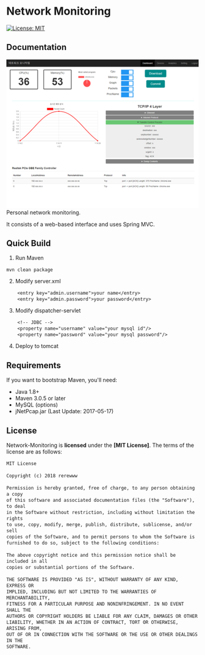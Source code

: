 Network Monitoring
==================

[![License: MIT](https://img.shields.io/badge/License-MIT-yellow.svg)](https://opensource.org/licenses/MIT)


Documentation
-------------
![main view](./image/view.PNG)
Personal network monitoring.

It consists of a web-based interface and uses Spring MVC.


Quick Build
-----------

1. Run Maven
```
mvn clean package
```
2. Modify server.xml
```
    <entry key="admin.username">your name</entry>
    <entry key="admin.password">your password</entry>
```
3. Modify dispatcher-servlet
```
    <!-- JDBC -->
    <property name="username" value="your mysql id"/>
    <property name="password" value="your mysql password"/>
```
4. Deploy to tomcat


Requirements
-----------

If you want to bootstrap Maven, you'll need:
- Java 1.8+
- Maven 3.0.5 or later
- MySQL (options)
- jNetPcap.jar (Last Update: 2017-05-17)

License
-------
Network-Monitoring is **licensed** under the **[MIT License]**. The terms of the license are as follows:

    MIT License

    Copyright (c) 2018 rerewww

    Permission is hereby granted, free of charge, to any person obtaining a copy
    of this software and associated documentation files (the "Software"), to deal
    in the Software without restriction, including without limitation the rights
    to use, copy, modify, merge, publish, distribute, sublicense, and/or sell
    copies of the Software, and to permit persons to whom the Software is
    furnished to do so, subject to the following conditions:

    The above copyright notice and this permission notice shall be included in all
    copies or substantial portions of the Software.

    THE SOFTWARE IS PROVIDED "AS IS", WITHOUT WARRANTY OF ANY KIND, EXPRESS OR
    IMPLIED, INCLUDING BUT NOT LIMITED TO THE WARRANTIES OF MERCHANTABILITY,
    FITNESS FOR A PARTICULAR PURPOSE AND NONINFRINGEMENT. IN NO EVENT SHALL THE
    AUTHORS OR COPYRIGHT HOLDERS BE LIABLE FOR ANY CLAIM, DAMAGES OR OTHER
    LIABILITY, WHETHER IN AN ACTION OF CONTRACT, TORT OR OTHERWISE, ARISING FROM,
    OUT OF OR IN CONNECTION WITH THE SOFTWARE OR THE USE OR OTHER DEALINGS IN THE
    SOFTWARE.
